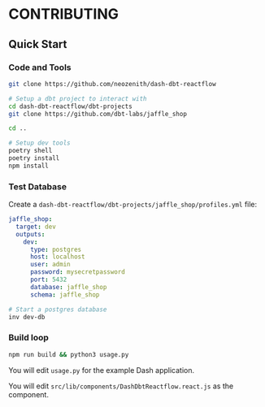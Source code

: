 # CONTRIBUTING

## Quick Start

### Code and Tools

```sh
git clone https://github.com/neozenith/dash-dbt-reactflow

# Setup a dbt project to interact with
cd dash-dbt-reactflow/dbt-projects
git clone https://github.com/dbt-labs/jaffle_shop

cd ..

# Setup dev tools
poetry shell
poetry install
npm install
```

### Test Database

Create a `dash-dbt-reactflow/dbt-projects/jaffle_shop/profiles.yml` file:

```yaml
jaffle_shop:
  target: dev
  outputs:
    dev:
      type: postgres
      host: localhost
      user: admin
      password: mysecretpassword
      port: 5432
      database: jaffle_shop
      schema: jaffle_shop
```


```sh
# Start a postgres database
inv dev-db
```

### Build loop

```sh
npm run build && python3 usage.py
```

You will edit `usage.py` for the example Dash application.

You will edit `src/lib/components/DashDbtReactflow.react.js` as the component.